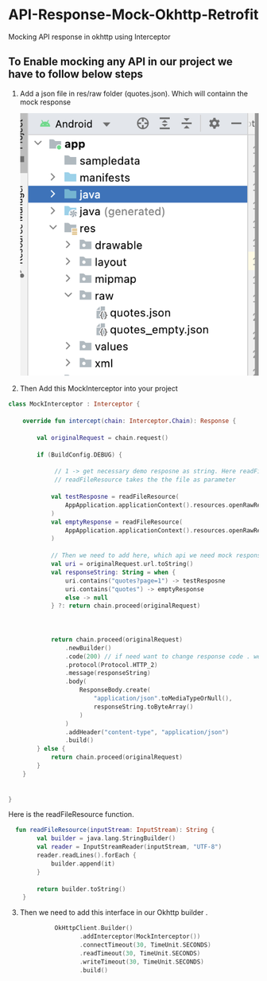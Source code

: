 # API-Response-Mock-Okhttp-Retrofit
Mocking API response in okhttp using Interceptor

## To Enable mocking any API in our project we have to follow below steps


1. Add a json file in res/raw folder (quotes.json). Which will containn the mock response


   ![Screenshot](mock-file2.png)

2. Then Add this MockInterceptor into your project

```kotlin
class MockInterceptor : Interceptor {

    override fun intercept(chain: Interceptor.Chain): Response {

        val originalRequest = chain.request()
        
        if (BuildConfig.DEBUG) { 

             // 1 -> get necessary demo resposne as string. Here readFileResource give us the string from the file .
             // readFileResource takes the the file as parameter 
 
            val testResposne = readFileResource(
                AppApplication.applicationContext().resources.openRawResource(R.raw.quotes)
            )
            val emptyResponse = readFileResource(
                AppApplication.applicationContext().resources.openRawResource(R.raw.quotes_empty)
            )
            
            // Then we need to add here, which api we need mock response
            val uri = originalRequest.url.toString()
            val responseString: String = when {
                uri.contains("quotes?page=1") -> testResposne
                uri.contains("quotes") -> emptyResponse
                else -> null
            } ?: return chain.proceed(originalRequest)

          

            return chain.proceed(originalRequest)
                .newBuilder()
                .code(200) // if need want to change response code . we can change here
                .protocol(Protocol.HTTP_2)
                .message(responseString)
                .body(
                    ResponseBody.create(
                        "application/json".toMediaTypeOrNull(),
                        responseString.toByteArray()
                    )
                )
                .addHeader("content-type", "application/json")
                .build()
        } else {
            return chain.proceed(originalRequest)
        }
    }


}
```
Here is the readFileResource function. 

```kotlin
  fun readFileResource(inputStream: InputStream): String {
        val builder = java.lang.StringBuilder()
        val reader = InputStreamReader(inputStream, "UTF-8")
        reader.readLines().forEach {
            builder.append(it)
        }

        return builder.toString()
    }

```

3. Then we need to add this interface in our Okhttp builder . 


```kotlin
             OkHttpClient.Builder()
                    .addInterceptor(MockInterceptor())
                    .connectTimeout(30, TimeUnit.SECONDS)
                    .readTimeout(30, TimeUnit.SECONDS)
                    .writeTimeout(30, TimeUnit.SECONDS)
                    .build()

```

   

